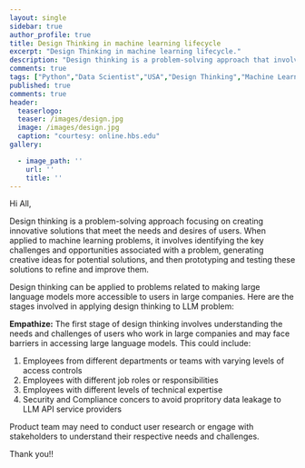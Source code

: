 ```yaml
---
layout: single
sidebar: true
author_profile: true
title: Design Thinking in machine learning lifecycle
excerpt: "Design Thinking in machine learning lifecycle."
description: "Design thinking is a problem-solving approach that involves understanding the needs and desires of users, generating creative ideas, and prototyping and testing potential solutions."
comments: true
tags: ["Python","Data Scientist","USA","Design Thinking","Machine Learning","ML System Design"]
published: true
comments: true
header:
  teaserlogo:
  teaser: /images/design.jpg
  image: /images/design.jpg
  caption: "courtesy: online.hbs.edu"
gallery:

  - image_path: ''
    url: ''
    title: ''
---
```


Hi All,

Design thinking is a problem-solving approach focusing on creating innovative solutions that meet the needs and desires of users. When applied to machine learning problems, it involves identifying the key challenges and opportunities associated with a problem, generating creative ideas for potential solutions, and then prototyping and testing these solutions to refine and improve them.

Design thinking can be applied to problems related to making large language models more accessible to users in large companies. Here are the stages involved in applying design thinking to LLM problem:

**Empathize:** The first stage of design thinking involves understanding the needs and challenges of users who work in large companies and may face barriers in accessing large language models. 
This could include:
1. Employees from different departments or teams with varying levels of access controls
2. Employees with different job roles or responsibilities
3. Employees with different levels of technical expertise 
4. Security and Compliance concers to avoid propritory data leakage to LLM API service providers

Product team may need to conduct user research or engage with stakeholders to understand their respective needs and challenges.

Thank you!!

